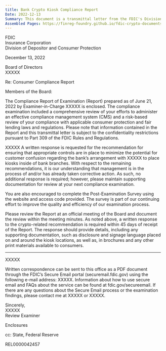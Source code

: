 ```yaml
---
title: Bank Crypto Kiosk Compliance Report
Date: 2022-12-13
Summary: This document is a transmittal letter from the FDIC's Division of Depositor and Consumer Protection to a bank's Board of Directors regarding a Consumer Compliance Report of Examination. The letter specifically requests a written response from the bank concerning a recommendation about ensuring appropriate controls are in place to minimize potential customer confusion regarding the bank's arrangement with an entity to place crypto kiosks inside bank branches. The bank is required to provide details and supporting documentation, including disclosure and signage language placed on and around the kiosk locations, as well as in brochures and other print materials available to consumers. The letter indicates that the Board must review the Report at an official meeting and document this review in the meeting minutes. (AI-generated)
Assembled Pages: https://finreg-foundry.github.io/fdic-crypto-documents//assets/assembled_pages/document_42457.pdf
---
```

FDIC  
Insurance Corporation  
Division of Depositor and Consumer Protection  

December 13, 2022  

Board of Directors  
XXXXX  

Re: Consumer Compliance Report  

Members of the Board:  

The Compliance Report of Examination (Report) prepared as of June 21, 2022 by Examiner-in-Charge XXXXX is enclosed. The compliance examination included a comprehensive review of your efforts to administer an effective compliance management system (CMS) and a risk-based review of your compliance with applicable consumer protection and fair lending laws and regulations. Please note that information contained in the Report and this transmittal letter is subject to the confidentiality restrictions pursuant to Part 309 of the FDIC Rules and Regulations.  

XXXXX A written response is requested for the recommendation for ensuring that appropriate controls are in place to minimize the potential for customer confusion regarding the bank’s arrangement with XXXXX to place kiosks inside of bank branches. With respect to the remaining recommendations, it is our understanding that management is in the process of and/or has already taken corrective action. As such, no additional response is required; however, please maintain supporting documentation for review at your next compliance examination.  

You are also encouraged to complete the Post-Examination Survey using the website and access code provided. The survey is part of our continuing effort to improve the quality and efficiency of our examination process.  

Please review the Report at an official meeting of the Board and document the review within the meeting minutes. As noted above, a written response to the crypto-related recommendation is required within 45 days of receipt of the Report. The response should provide details, including any supporting documentation, such as disclosure and signage language placed on and around the kiosk locations, as well as, in brochures and any other print materials available to consumers.

---

XXXXX

Written correspondence can be sent to this office as a PDF document through the FDIC’s Secure Email portal (securemail.fdic.gov) using the following e-mail address: XXXXX. Information about how to use secure email and FAQs about the service can be found at fdic.gov/secureemail. If there are any questions about the Secure Email process or the examination findings, please contact me at XXXXX or XXXXX.

Sincerely,  
XXXXX  
Review Examiner

Enclosures

cc: State, Federal Reserve

REL0000042457